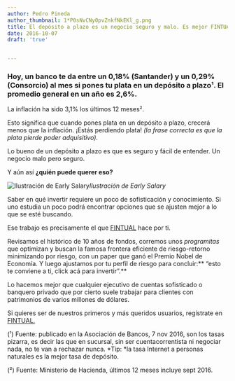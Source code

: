 ```yaml
---
author: Pedro Pineda
author_thumbnail: 1*P0sNvCNy0pvZnkfNkEKl_g.png
title: El depósito a plazo es un negocio seguro y malo. Es mejor FINTUAL.
date: 2016-10-07
draft: 'true'


---
```


### Hoy, un banco te da entre un 0,18% (Santander) y un 0,29% (Consorcio) al mes si pones tu plata en un depósito a plazo¹. El promedio general en un año es 2,6%.

La inflación ha sido 3,1% los últimos 12 meses².

Esto significa que cuando pones plata en un depósito a plazo, crecerá menos que la inflación. ¡Estás perdiendo plata! *(la frase correcta es que la plata pierde poder adquisitivo).*

Lo bueno de un depósito a plazo es que es seguro y fácil de entender. Un negocio malo pero seguro.

Y aún así **¿quién puede querer eso?**

![Ilustración de Early Salary](https://cdn-images-1.medium.com/max/2000/1*rpK6BEPYIaZ1vJijLxiHlw.png)*Ilustración de Early Salary*

Saber en qué invertir requiere un poco de sofisticación y conocimiento. Si uno estudia un poco podrá encontrar opciones que se ajusten mejor a lo que se esté buscando.

Ese trabajo es precisamente el que [FINTUAL](https://fintual.cl) hace por ti.

Revisamos el histórico de 10 años de fondos, corremos unos *programitas* que optimizan y buscan la famosa frontera eficiente de riesgo-retorno minimizando por riesgo, con un paper que ganó el Premio Nobel de Economía. Y luego ajustamos por tu perfil de riesgo para concluir:** “esto te conviene a ti, click acá para invertir”.**

Lo hacemos mejor que cualquier ejecutivo de cuentas sofisticado o banquero privado que por cierto suele trabajar para clientes con patrimonios de varios millones de dólares.

Si quieres ser de nuestros primeros y más queridos usuarios, regístrate en [FINTUAL.](https://fintual.cl/)

(¹) Fuente: publicado en la Asociación de Bancos, 7 nov 2016, son los tasas pizarra, es decir las que en sucursal, sin ser cuentacorrentista ni negociar nada, no te van a rechazar nunca. *Tip: *la tasa Internet a personas naturales es la mejor tasa de depósito.

(²) Fuente: Ministerio de Hacienda, últimos 12 meses incluye sept 2016.